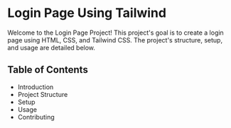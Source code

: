 # Login Page Using Tailwind
Welcome to the Login Page Project! This project's goal is to create a login page using HTML, CSS, and Tailwind CSS. The project's structure, setup, and usage are detailed below.
## Table of Contents
- Introduction
- Project Structure
- Setup
- Usage
- Contributing
